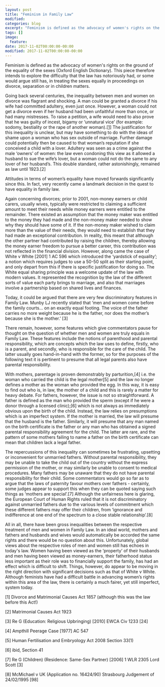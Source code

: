 ```yaml
---
layout: post
title: "Feminism in Family Law"
modified:
categories: blog
excerpt: "Feminism is defined as the advocacy of women's rights on the ground of the equality of the sexes (Oxford English Dictionary). This piece therefore intends to explore the difficulty that the law has notoriously had, or some would argue still has, in treating the sexes equally in proceedings on divorce, separation or in children matters."
tags: []
image:
  feature:
date: 2017-11-02T00:00:00-00:00
modified: 2017-11-02T00:00:00-00:00
---
```


Feminism is defined as the advocacy of women's rights on the ground of the equality of the sexes (Oxford English Dictionary). This piece therefore intends to explore the difficulty that the law has notoriously had, or some would argue still has, in treating the sexes equally in proceedings on divorce, separation or in children matters.
 
Going back several centuries, the inequality between men and women on divorce was flagrant and shocking. A man could be granted a divorce if his wife had committed adultery, even just once. However, a woman could not get a divorce even if her husband had been unfaithful more than once, or had many mistresses. To raise a petition, a wife would need to also prove that he was guilty of incest, bigamy or ‘unnatural vice’ (for example: sodomy, bestiality or the rape of another woman).[[1]](#1) The justification for  this inequality is unclear, but may have something to do with the ideas of shame upon a woman who has sex outside of marriage. Further damage could potentially then be caused to that woman’s reputation if she conceived a child with a lover. Adultery was seen as a crime against the male ‘owners’ of women: the law even condoning this view as it allowed a husband to sue the wife’s lover, but a woman could not do the same to any lover of her husband’s. This double standard, rather astonishingly, remained as law until 1923.[2]
 
Attitudes in terms of women’s equality have moved forwards significantly since this. In fact, very recently came a landmark decision in the quest to have equality in family law.

Again concerning divorces; prior to 2001, non-money earners or child carers, usually wives, typically were restricted to claiming a sufficient amount to meet their needs while money earners were entitled to the remainder. There existed an assumption that the money maker was entitled to the money they had made and the non-money maker needed to show why they should have some of it. If the non-money maker wished to claim more than the value of their needs, they would need to establish that they had made an exceptional contribution. In reality, this meant that although the other partner had contributed by raising the children, thereby allowing the money earner freedom to pursue a better career, this contribution was not reflected in the financial division.     However, along came the case of White v White [2001] 1 AC 596 which introduced the ‘yardstick of equality’; a notion which requires judges to use a 50-50 split as their starting point, and only depart from this if there is specific justification for doing so. The White equal sharing principle was a welcome update of the law with modern values. It represented the recognition by the law of the different sorts of value each party brings to marriage, and also that marriages involve a partnership based on shared lives and finances.
 
Today, it could be argued that there are very few discriminatory features in Family Law. Munby LJ recently stated that ‘men and women come before the family courts... on an exactly equal footing. The voice of the father carries no more weight because he is the father, nor does the mother’s because she is the mother.’ [3]
 
There remain, however, some features which give commentators pause for thought on the question of whether men and women are truly equals in Family Law. These features include the notions of parenthood and parental responsibility, which are concepts which the law uses to define, firstly, who is a parent, and secondly, who is responsible for the care of the child. The latter usually goes hand-in-hand with the former, so for the purposes of the following text it is pertinent to presume that all legal parents also have parental responsibility.
 
With mothers, parentage is proven demonstrably by parturition,[4] i.e. the woman who carried the child is the legal mother[5] and the law no longer defines a mother as the woman who provided the egg. In this way, it is easy to find out who is, in law, the mother of a child and this is rarely a matter for heavy debate. For fathers, however, the issue is not so straightforward. A father is defined as the man who provided the sperm (except if he were a donor through a licensed clinic);[6] which is not always as immediately obvious upon the birth of the child. Instead, the law relies on presumptions which is an imperfect system. If the mother is married, the law will presume that the husband is the father. Similarly, it will presume that any man named on the birth certificate is the father or any man who has obtained a signed parental responsibility agreement for the child. The latter are rare, and the pattern of some mothers failing to name a father on the birth certificate can mean that children lack a legal father.
 
The repercussions of this inequality can sometimes be frustrating, upsetting or inconvenient for unmarried fathers. Without parental responsibility, they may be unable to take the child out of the country without the express permission of the mother, or may similarly be unable to consent to medical procedures. Many fathers may be unaware that they do not have parental responsibility for their child. Some commentators would go so far as to argue that the laws of paternity favour mothers over fathers - certainly, some judges appear to support this when they can be quoted saying such things as ‘mothers are special’.[7] Although the unfairness here is glaring, the European Court of Human Rights ruled that it is not discriminatory against unmarried fathers due to the various levels of commitment which these different fathers may offer their children, from ‘ignorance and indifference at one end of the spectrum to a close stable relationship’.[8]
                         
All in all, there have been gross inequalities between the respective treatment of men and women in Family Law. In an ideal world, mothers and fathers and husbands and wives would automatically be accorded the same rights and there would be no question about this. Unfortunately, global views about the respective roles of men and women still has echoes in today's law. Women having been viewed as the ‘property’ of their husbands and men having been viewed as money-earners, their fatherhood status less important as their role was to financially support the family, has had an effect which is difficult to shift. Things, however, do appear to be moving in the right direction with significant decisions such as that of White v White. Although feminists have had a difficult battle in advancing women’s rights within this area of the law, there is certainly a much fairer, yet still imperfect, system today.

<a name="1">[1]</a> Divorce and Matrimonial Causes Act 1857 (although this was the law before this Act!)

[2] Matrimonial Causes Act 1923

[3] Re G (Education: Religious Upbringing) [2010] EWCA Civ 1233 [24]

[4] Ampthill Peerage Case [1977] AC 547

[5] Human Fertilisation and Embryology Act 2008 Section 33(1)

[6] ibid, Section 41

[7] Re G (Children) (Residence: Same-Sex Partner) [2006] 1 WLR 2305 Lord Scott [3]

[8] McMichael v UK (Application no. 16424/90) Strasbourg Judgement of 24/02/1995 [98]
